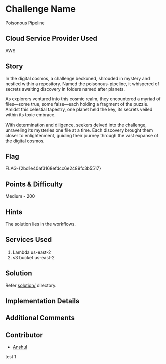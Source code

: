 # Challenge Name

Poisonous Pipeline

## Cloud Service Provider Used

AWS

## Story

In the digital cosmos, a challenge beckoned, shrouded in mystery and nestled within a repository. Named the poisonous-pipeline, it whispered of secrets awaiting discovery in folders named after planets.

As explorers ventured into this cosmic realm, they encountered a myriad of files—some true, some false—each holding a fragment of the puzzle. Amidst this celestial tapestry, one planet held the key, its secrets veiled within its toxic embrace.

With determination and diligence, seekers delved into the challenge, unraveling its mysteries one file at a time. Each discovery brought them closer to enlightenment, guiding their journey through the vast expanse of the digital cosmos.

## Flag
FLAG-{2bd1e40af3168efdcc6e2489fc3b5517}

## Points & Difficulty
Medium - 200

## Hints
The solution lies in the workflows. 

## Services Used
1. Lambda us-east-2
2. s3 bucket us-east-2

## Solution
Refer [solution/](./solution) directory.

## Implementation Details


## Additional Comments
<!--Add any other relevant comments related to the challenge-->

## Contributor
- [Anshul](https://www.linkedin.com/in/anshul-dhull/)


test 1
